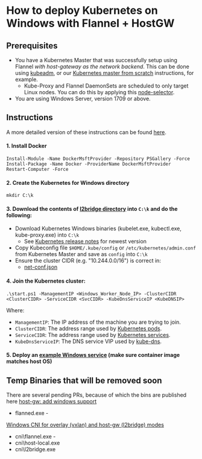 # How to deploy Kubernetes on Windows with Flannel + HostGW

## Prerequisites
* You have a Kubernetes Master that was successfully setup using Flannel *with host-gateway as the network backend*. This can be done using [kubeadm](https://kubernetes.io/docs/tasks/tools/install-kubeadm/), or our [Kubernetes master from scratch](https://docs.microsoft.com/en-us/virtualization/windowscontainers/kubernetes/creating-a-linux-master) instructions, for example.
  * Kube-Proxy and Flannel DaemonSets are scheduled to only target Linux nodes. You can do this by applying this [node-selector](./manifests/node-selector-patch.yml).
* You are using Windows Server, version 1709 or above.

## Instructions

A more detailed version of these instructions can be found [here](https://1drv.ms/w/s!AgH65RVQdrbiglNr7P7P4VrO8Rxr).

#### 1. Install Docker
```
Install-Module -Name DockerMsftProvider -Repository PSGallery -Force
Install-Package -Name Docker -ProviderName DockerMsftProvider
Restart-Computer -Force
```

#### 2. Create the Kubernetes for Windows directory
```
mkdir C:\k
```

#### 3. Download the contents of [l2bridge directory](.) into `C:\k` and do the following:
  * Download Kubernetes Windows binaries (kubelet.exe, kubectl.exe, kube-proxy.exe) into `C:\k`
    * See [Kubernetes release notes](https://github.com/kubernetes/kubernetes/releases/) for newest version
  * Copy Kubeconfig file `$HOME/.kube/config` or `/etc/kubernetes/admin.conf` from Kubernetes Master and save as `config` into `C:\k`
  * Ensure the cluster CIDR (e.g. "10.244.0.0/16") is correct in:
    * [net-conf.json](./net-conf.json)

#### 4. Join the Kubernetes cluster:
```
.\start.ps1 -ManagementIP <Windows_Worker_Node_IP> -ClusterCIDR <ClusterCIDR> -ServiceCIDR <SvcCIDR> -KubeDnsServiceIP <KubeDNSIP>
```

Where:
  * `ManagementIP`: The IP address of the machine you are trying to join.
  * `ClusterCIDR`: The address range used by [Kubernetes pods](https://kubernetes.io/docs/concepts/workloads/pods/pod/).
  * `ServiceCIDR`: The address range used by [Kubernetes services](https://kubernetes.io/docs/concepts/services-networking/service/).
  * `KubeDnsServiceIP`: The DNS service VIP used by [kube-dns](https://kubernetes.io/docs/concepts/services-networking/dns-pod-service/).

#### 5. Deploy an [example Windows service](./manifests/simpleweb.yml) (make sure container image matches host OS)

## Temp Binaries that will be removed soon
There are several pending PRs, because of which the bins are published here
[host-gw: add windows support](https://github.com/coreos/flannel/pull/921)
* flanned.exe - 

[Windows CNI for overlay (vxlan) and host-gw (l2bridge) modes](https://github.com/containernetworking/plugins/pull/85)
* cni\flannel.exe - 
* cni\host-local.exe
* cni\l2bridge.exe